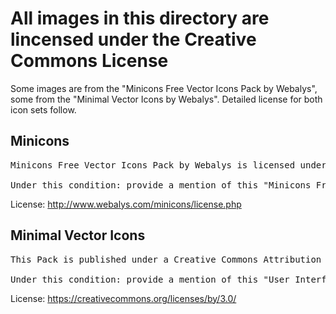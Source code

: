 # All images in this directory are lincensed under the Creative Commons License

Some images are from the "Minicons Free Vector Icons Pack by Webalys",
some from the "Minimal Vector Icons by Webalys". Detailed license for both icon sets follow.

## Minicons

<pre>
Minicons Free Vector Icons Pack by Webalys is licensed under a Creative Commons Attribution 3.0 Unported License and Free for both personal and commercial use. You can copy, adapt, remix, distribute or transmit it.

Under this condition: provide a mention of this "Minicons Free Vector Icons Pack" and a link back to this page: http://www.webalys.com/minicons
</pre>

License: http://www.webalys.com/minicons/license.php

## Minimal Vector Icons

<pre>
This Pack is published under a Creative Commons Attribution license and Free for both personal and commercial use. You can copy, adapt, remix, distribute or transmit it.

Under this condition: provide a mention of this "User Interface Design framework" and a link back to this page: http://www.webalys.com/design-interface-application-framework.php
</pre>

License: https://creativecommons.org/licenses/by/3.0/
